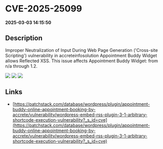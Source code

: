 # CVE-2025-25099

**2025-03-03 14:15:50**

## Description
Improper Neutralization of Input During Web Page Generation ('Cross-site Scripting') vulnerability in accreteinfosolution Appointment Buddy Widget allows Reflected XSS. This issue affects Appointment Buddy Widget: from n/a through 1.2.

![](https://img.shields.io/static/v1?label=Score&message=7.1&color=red)
![](https://img.shields.io/static/v1?label=Severity&message=HIGH&color=red)
![](https://img.shields.io/static/v1?label=CWE&message=XSS&color=green)

## Links
- [https://patchstack.com/database/wordpress/plugin/appointment-buddy-online-appointment-booking-by-accrete/vulnerability/wordpress-embed-rss-plugin-3-1-arbitrary-shortcode-execution-vulnerability?_s_id=cve](https://patchstack.com/database/wordpress/plugin/appointment-buddy-online-appointment-booking-by-accrete/vulnerability/wordpress-embed-rss-plugin-3-1-arbitrary-shortcode-execution-vulnerability?_s_id=cve)
